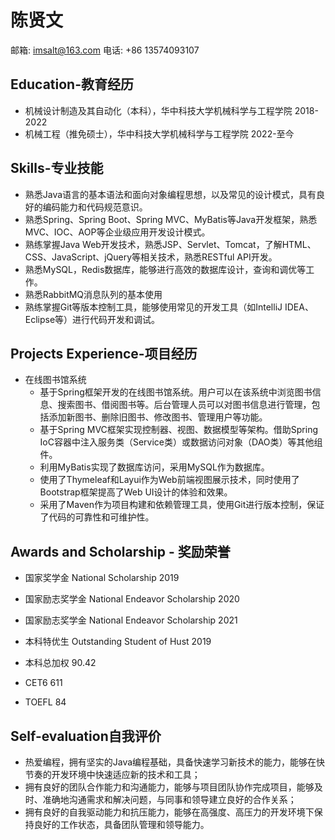 # 陈贤文
邮箱: [imsalt@163.com](mailto:imsalt@163.com)
电话: +86 13574093107

## Education-教育经历

- 机械设计制造及其自动化（本科），华中科技大学机械科学与工程学院 2018-2022
- 机械工程（推免硕士），华中科技大学机械科学与工程学院 2022-至今

## Skills-专业技能

- 熟悉Java语言的基本语法和面向对象编程思想，以及常见的设计模式，具有良好的编码能力和代码规范意识。
- 熟悉Spring、Spring Boot、Spring MVC、MyBatis等Java开发框架，熟悉MVC、IOC、AOP等企业级应用开发设计模式。
- 熟练掌握Java Web开发技术，熟悉JSP、Servlet、Tomcat，了解HTML、CSS、JavaScript、jQuery等相关技术，熟悉RESTful API开发。
- 熟悉MySQL，Redis数据库，能够进行高效的数据库设计，查询和调优等工作。
- 熟悉RabbitMQ消息队列的基本使用
- 熟练掌握Git等版本控制工具，能够使用常见的开发工具（如IntelliJ IDEA、Eclipse等）进行代码开发和调试。

## Projects Experience-项目经历

- 在线图书馆系统
  - 基于Spring框架开发的在线图书馆系统。用户可以在该系统中浏览图书信息、搜索图书、借阅图书等。后台管理人员可以对图书信息进行管理，包括添加新图书、删除旧图书、修改图书、管理用户等功能。
  - 基于Spring MVC框架实现控制器、视图、数据模型等架构。借助Spring IoC容器中注入服务类（Service类）或数据访问对象（DAO类）等其他组件。
  - 利用MyBatis实现了数据库访问，采用MySQL作为数据库。
  - 使用了Thymeleaf和Layui作为Web前端视图展示技术，同时使用了Bootstrap框架提高了Web UI设计的体验和效果。
  - 采用了Maven作为项目构建和依赖管理工具，使用Git进行版本控制，保证了代码的可靠性和可维护性。

## Awards and Scholarship - 奖励荣誉

- 国家奖学金 National Scholarship 2019
- 国家励志奖学金 National Endeavor Scholarship 2020
- 国家励志奖学金 National Endeavor Scholarship 2021
- 本科特优生 Outstanding Student of Hust 2019

- 本科总加权 90.42
- CET6          611
- TOEFL    84
## Self-evaluation自我评价
- 热爱编程，拥有坚实的Java编程基础，具备快速学习新技术的能力，能够在快节奏的开发环境中快速适应新的技术和工具；
- 拥有良好的团队合作能力和沟通能力，能够与项目团队协作完成项目，能够及时、准确地沟通需求和解决问题，与同事和领导建立良好的合作关系；
- 拥有良好的自我驱动能力和抗压能力，能够在高强度、高压力的开发环境下保持良好的工作状态，具备团队管理和领导能力。